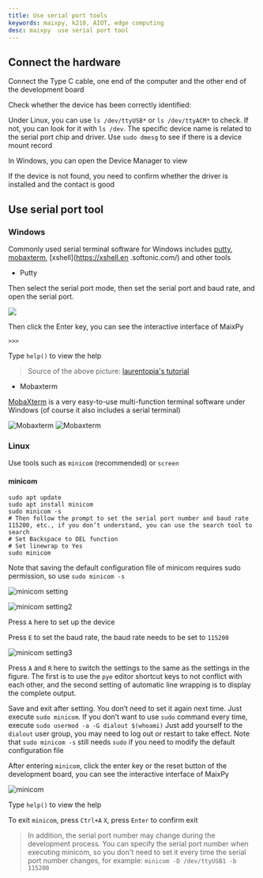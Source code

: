 ```yaml
---
title: Use serial port tools
keywords: maixpy, k210, AIOT, edge computing
desc: maixpy  use serial port tool
---
```



## Connect the hardware

Connect the Type C cable, one end of the computer and the other end of the development board

Check whether the device has been correctly identified:

Under Linux, you can use `ls /dev/ttyUSB*` or `ls /dev/ttyACM*` to check. If not, you can look for it with `ls /dev`. The specific device name is related to the serial port chip and driver. Use `sudo dmesg` to see if there is a device mount record

In Windows, you can open the Device Manager to view

If the device is not found, you need to confirm whether the driver is installed and the contact is good


## Use serial port tool

### Windows

Commonly used serial terminal software for Windows includes [putty](https://www.putty.org/), [mobaxterm](https://mobaxterm.mobatek.net/), [xshell](https://xshell.en .softonic.com/) and other tools

- Putty

Then select the serial port mode, then set the serial port and baud rate, and open the serial port.

![](../../assets/get_started/putty.png)

Then click the Enter key, you can see the interactive interface of MaixPy

`>>>`

Type `help()` to view the help

> Source of the above picture: [laurentopia's tutorial](https://github.com/laurentopia/Learning-AI/wiki/MaixPy)

- Mobaxterm

[MobaXterm](https://mobaxterm.mobatek.net/) is a very easy-to-use multi-function terminal software under Windows (of course it also includes a serial terminal)

![Mobaxterm](../../assets/get_started/mobaxterm_serail_port.png)
![Mobaxterm](../../assets/get_started/mobaxterm.png)


### Linux

Use tools such as `minicom` (recommended) or `screen`

#### minicom

```
sudo apt update
sudo apt install minicom
sudo minicom -s
# Then follow the prompt to set the serial port number and baud rate 115200, etc., if you don’t understand, you can use the search tool to search
# Set Backspace to DEL function
# Set linewrap to Yes
sudo minicom
```

Note that saving the default configuration file of minicom requires sudo permission, so use `sudo minicom -s`

![minicom setting](../../assets/get_started/minicom_setting.png)

![minicom setting2](../../assets/get_started/minicom_setting2.png)

Press `A` here to set up the device

Press `E` to set the baud rate, the baud rate needs to be set to `115200`

![minicom setting3](../../assets/get_started/minicom_setting3.png)

Press `A` and `R` here to switch the settings to the same as the settings in the figure. The first is to use the `pye` editor shortcut keys to not conflict with each other, and the second setting of automatic line wrapping is to display the complete output.

Save and exit after setting. You don’t need to set it again next time. Just execute `sudo minicom`. If you don’t want to use `sudo` command every time, execute `sudo usermod -a -G dialout $(whoami)` Just add yourself to the `dialout` user group, you may need to log out or restart to take effect. Note that `sudo minicom -s` still needs `sudo` if you need to modify the default configuration file

After entering `minicom`, click the enter key or the reset button of the development board, you can see the interactive interface of MaixPy

![minicom](../../assets/get_started/minicom.png)

Type `help()` to view the help

To exit `minicom`, press `Ctrl+A` `X`, press `Enter` to confirm exit

> In addition, the serial port number may change during the development process. You can specify the serial port number when executing minicom, so you don't need to set it every time the serial port number changes, for example: `minicom -D /dev/ttyUSB1 -b 115200 `
